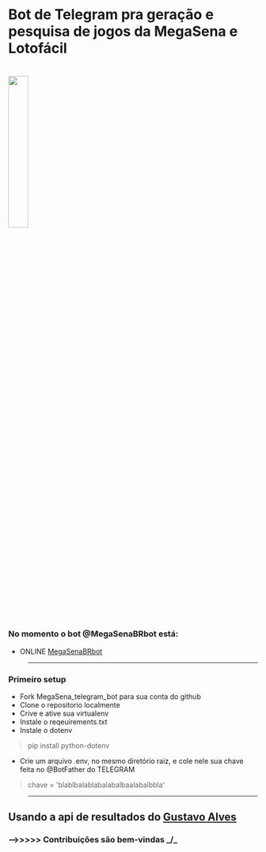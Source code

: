 # Bot de Telegram pra geração e pesquisa de jogos da MegaSena e Lotofácil

#



<img src="https://user-images.githubusercontent.com/67715164/160456958-e695816c-93ef-4df5-b041-80efc285a0a4.png" style="width:28%">


### No momento o bot @MegaSenaBRbot está:
- ONLINE  [MegaSenaBRbot](https://t.me/MegaSenaBRbot)



>_____________________________________________________________________________________
### Primeiro setup
- Fork MegaSena_telegram_bot para sua conta do github
- Clone o repositorio localmente
- Crive e ative sua virtualenv
- Instale o reqeuirements.txt
- Instale o dotenv
> pip install python-dotenv
- Crie um arquivo .env, no mesmo diretório raiz, e cole nele sua chave feita no @BotFather do TELEGRAM
> chave = 'blablbalablabalabalbaalabalbbla'




>______________________________________________________________________________________

## Usando a api de resultados do [Gustavo Alves](https://github.com/guto-alves/loterias-api)
### -->>>>> Contribuições são bem-vindas _/\_



